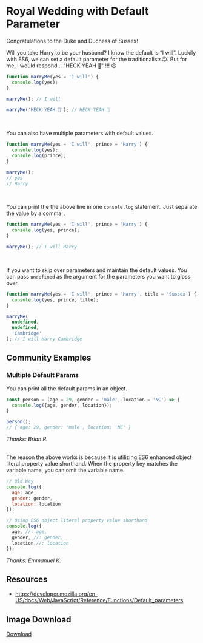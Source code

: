 # Royal Wedding with Default Parameter

Congratulations to the Duke and Duchess of Sussex!

Will you take Harry to be your husband? I know the default is “I will”. Luckily with ES6, we can set a default parameter for the traditionalists😉. But for me, I would respond… "HECK YEAH 💋" !!! 😆

```javascript
function marryMe(yes = 'I will') {
  console.log(yes);
}

marryMe(); // I will

marryMe('HECK YEAH 💋'); // HECK YEAH 💋
```
<br>

You can also have multiple parameters with default values.

```javascript
function marryMe(yes = 'I will', prince = 'Harry') {
  console.log(yes);
  console.log(prince);
}

marryMe();
// yes
// Harry
``` 
<br>

You can print the the above line in one `console.log` statement.
Just separate the value by a comma `,`

```javascript
function marryMe(yes = 'I will', prince = 'Harry') {
  console.log(yes, prince);
}

marryMe(); // I will Harry
```
<br>

If you want to skip over parameters and maintain the default values. You can pass `undefined` as the argument for the parameters you want to gloss over.

```javascript
function marryMe(yes = 'I will', prince = 'Harry', title = 'Sussex') {
  console.log(yes, prince, title);
}

marryMe(
  undefined,
  undefined,
  'Cambridge'
); // I will Harry Cambridge
```

## Community Examples

### Multiple Default Params

You can print all the default params in an object.

```js
const person = (age = 29, gender = 'male', location = 'NC') => {
  console.log({age, gender, location});
}

person();
// { age: 29, gender: 'male', location: 'NC' }
```

_Thanks: Brian R._

<br>
The reason the above works is because it is utilizing ES6 enhanced object literal property value shorthand. When the property key matches the variable name, you can omit the variable name.

```javascript
// Old Way
console.log({
  age: age, 
  gender: gender, 
  location: location
});

// Using ES6 object literal property value shorthand
console.log({
  age, //: age, 
  gender, //: gender, 
  location,//: location
});
```

_Thanks: Emmanuel K._

## Resources

- https://developer.mozilla.org/en-US/docs/Web/JavaScript/Reference/Functions/Default_parameters


## Image Download

[Download](https://github.com/samanthaming/code-tidbits/blob/master/images/16-royal-wedding-default-param.png)

